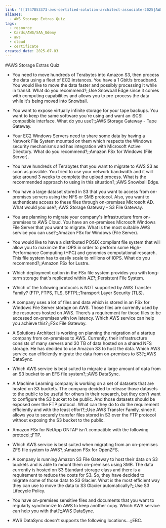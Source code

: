 ```yaml
---
link: "[[1747853373-aws-certified-solution-architect-associate-2025|AWS Certified Solution Architect Associate 2025]]"
aliases:
  - AWS Storage Extras Quiz
tags:
  - resource
  - Cards/AWS/SAA_Udemy
  - aws
  - cloud
  - certificate
created_date: 2025-07-03
---
```

#AWS Storage Extras Quiz
- You need to move hundreds of Terabytes into Amazon S3, then process the data using a fleet of EC2 instances. You have a 1 Gbit/s broadband. You would like to move the data faster and possibly processing it while in transit. What do you recommend?;;Use Snowball Edge since it comes with computing capabilities and allows you to pre-process the data while it's being moved into Snowball.
<!--SR:!2025-08-27,37,290-->
- You want to expose virtually infinite storage for your tape backups. You want to keep the same software you're using and want an iSCSI compatible interface. What do you use?;;AWS Storage Gateway - Tape Gateway.
<!--SR:!2025-09-25,38,230-->
- Your EC2 Windows Servers need to share some data by having a Network File System mounted on them which respects the Windows security mechanisms and has integration with Microsoft Active Directory. What do you recommend?;;Amazon FSx for Windows (File Server).
<!--SR:!2025-09-12,33,290-->
- You have hundreds of Terabytes that you want to migrate to AWS S3 as soon as possible. You tried to use your network bandwidth and it will take around 3 weeks to complete the upload process. What is the recommended approach to using in this situation?;;AWS Snowball Edge.
<!--SR:!2025-08-26,33,270-->
- You have a large dataset stored in S3 that you want to access from on-premises servers using the NFS or SMB protocol. Also, you want to authenticate access to these files through on-premises Microsoft AD. What would you use?;;AWS Storage Gateway - S3 File Gateway.
<!--SR:!2025-10-02,45,230-->
- You are planning to migrate your company's infrastructure from on-premises to AWS Cloud. You have an on-premises Microsoft Windows File Server that you want to migrate. What is the most suitable AWS service you can use?;;Amazon FSx for Windows (File Server).
<!--SR:!2025-10-09,57,290-->
- You would like to have a distributed POSIX compliant file system that will allow you to maximize the IOPS in order to perform some High-Performance Computing (HPC) and genomics computational research. This file system has to easily scale to millions of IOPS. What do you recommend?;;Amazon FSx for Lustre.
<!--SR:!2025-09-23,36,270-->
- Which deployment option in the FSx file system provides you with long-term storage that's replicated within AZ?;;Persistent File System.
<!--SR:!2025-09-08,32,250-->
- Which of the following protocols is NOT supported by AWS Transfer Family? (FTP, FTPS, TLS, SFTP);;Transport Layer Security (TLS).
<!--SR:!2025-09-23,56,310-->
- A company uses a lot of files and data which is stored in an FSx for Windows File Server storage on AWS. Those files are currently used by the resources hosted on AWS. There’s a requirement for those files to be accessed on-premises with low latency. Which AWS service can help you achieve this?;;FSx File Gateway.
<!--SR:!2025-09-18,39,230-->
- A Solutions Architect is working on planning the migration of a startup company from on-premises to AWS. Currently, their infrastructure consists of many servers and 30 TB of data hosted on a shared NFS storage. He has decided to use Amazon S3 to host the data. Which AWS service can efficiently migrate the data from on-premises to S3?;;AWS DataSync.
<!--SR:!2025-08-31,26,250-->
- Which AWS service is best suited to migrate a large amount of data from an S3 bucket to an EFS file system?;;AWS DataSync.
<!--SR:!2025-08-24,27,290-->
- A Machine Learning company is working on a set of datasets that are hosted on S3 buckets. The company decided to release those datasets to the public to be useful for others in their research, but they don’t want to configure the S3 bucket to be public. And those datasets should be exposed over the FTP protocol. What can they do to do the requirement efficiently and with the least effort?;;Use AWS Transfer Family, since it allows you to securely transfer files stored in S3 over the FTP protocol without exposing the S3 bucket to the public.
<!--SR:!2025-09-06,35,230-->
- Amazon FSx for NetApp ONTAP isn't compatible with the following protocol;;FTP.
<!--SR:!2025-10-25,68,290-->
- Which AWS service is best suited when migrating from an on-premises ZFS file system to AWS?;;Amazon FSx for OpenZFS.
<!--SR:!2025-09-22,46,270-->
- A company is running Amazon S3 File Gateway to host their data on S3 buckets and is able to mount them on-premises using SMB. The data currently is hosted on S3 Standard storage class and there is a requirement to reduce the costs for S3. So, they have decided to migrate some of those data to S3 Glacier. What is the most efficient way they can use to move the data to S3 Glacier automatically?;;Use S3 Lifecycle Policy.
<!--SR:!2025-09-21,34,270-->
- You have on-premises sensitive files and documents that you want to regularly synchronize to AWS to keep another copy. Which AWS service can help you with that?;;AWS DataSync.
<!--SR:!2025-09-11,45,290-->
- AWS DataSync doesn't supports the following locations...;;EBC.
<!--SR:!2025-08-19,11,250-->

